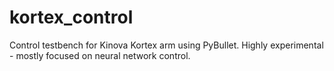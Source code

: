 # kortex_control
Control testbench for Kinova Kortex arm using PyBullet. Highly experimental - mostly focused on neural network control.
